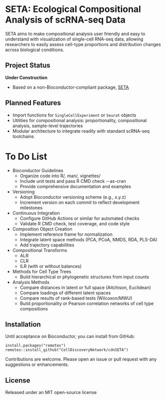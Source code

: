 # SETA: Ecological Compositional Analysis of scRNA-seq Data

SETA aims to make compositional analysis user friendly and easy to understand with visualization of single-cell RNA-seq data, allowing researchers to easily assess cell-type proportions and distribution changes across biological conditions.

## Project Status

**Under Construction**

- Based on a non-Bioconductor-compliant package, [SETA](https://github.com/jo-m-lab/SETA)

## Planned Features

- Import functions for `SingleCellExperiment` or `Seurat` objects
- Utilities for compositional analysis: proportionality, compositional analysis, sample-level trajectories
- Modular architecture to integrate readily with standard scRNA-seq toolchains

# To Do List

- Bioconductor Guidelines
  - Organize code into R/, man/, vignettes/
  - Include unit tests and pass R CMD check --as-cran
  - Provide comprehensive documentation and examples
- Versioning
  - Adopt Bioconductor versioning scheme (e.g., x.y.z) 
  - Increment version on each commit to reflect development milestones
- Continuous Integration
  - Configure GitHub Actions or similar for automated checks
  - Validate R CMD check, test coverage, and code style
- Composition Object Creation
  - Implement reference frame for normalization
  - Integrate latent space methods (PCA, PCoA, NMDS, RDA, PLS-DA)
  - Add trajectory capabilities
- Compositional Transforms
  - ALR
  - CLR
  - ILR (with or without balances)
- Methods for Cell Type Trees
  - Build hierarchical or phylogenetic structures from input counts
- Analysis Methods
  - Compare distances in latent or full space (Aitchison, Euclidean)
  - Compare loadings of different latent spaces
  - Compare results of rank-based tests (Wilcoxon/MWU)
  - Build proportionality or Pearson correlation networks of cell type compositions

## Installation

Until acceptance on Bioconductor, you can install from GitHub:

```{r}
install.packages("remotes")
remotes::install_github("CellDiscoveryNetwork/cdnSETA")
```

Contributions are welcome. Please open an issue or pull request with any suggestions or enhancements. 

## License

Released under an MIT open-source license
